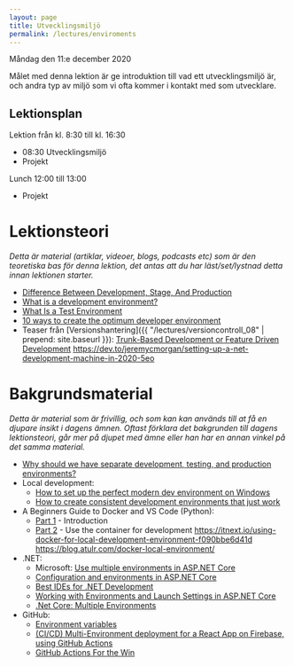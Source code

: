 ```yaml
---
layout: page
title: Utvecklingsmiljö
permalink: /lectures/enviroments
---
```



Måndag den 11:e december 2020

Målet med denna lektion är ge introduktion till vad ett utvecklingsmiljö är, och andra typ av miljö som vi ofta kommer i kontakt med som utvecklare.

## Lektionsplan
Lektion från kl. 8:30 till kl. 16:30

* 08:30 Utvecklingsmiljö
* Projekt

Lunch 12:00 till 13:00

* Projekt

# Lektionsteori
*Detta är material (artiklar, videoer, blogs, podcasts etc) som är den teoretiska bas för denna lektion, det antas att du har läst/set/lystnad detta innan lektionen starter.*

* [Difference Between Development, Stage, And Production](https://dev.to/flippedcoding/difference-between-development-stage-and-production-d0p)
* [What is a development environment?](https://umbraco.com/about-us/umbraco-dictionary/development-environment/)
* [What Is a Test Environment](https://www.testim.io/blog/test-environment-guide/)
* [10 ways to create the optimum developer environment](https://www.techrepublic.com/blog/10-things/10-ways-to-create-the-optimum-developer-environment/)
* Teaser från [Versionshantering]({{ "/lectures/versioncontroll_08" | prepend: site.baseurl }}): [Trunk-Based Development or Feature Driven Development](https://www.perforce.com/blog/vcs/trunk-based-development-or-feature-driven-development)
https://dev.to/jeremycmorgan/setting-up-a-net-development-machine-in-2020-5eo

# Bakgrundsmaterial

*Detta är material som är frivillig, och som kan kan används till at få en djupare insikt i dagens ämnen. Oftast förklara det bakgrunden till dagens lektionsteori, går mer på djupet med ämne eller han har en annan vinkel på det samma material.*

* [Why should we have separate development, testing, and production environments?](https://linuxtogether.org/why-should-we-have-separate-development-testing-and-production-environments/)
* Local development:
    * [How to set up the perfect modern dev environment on Windows](https://char.gd/blog/2017/how-to-set-up-the-perfect-modern-dev-environment-on-windows)
    * [How to create consistent development environments that just work](https://www.hackernoon.com/how-to-create-consistent-development-environments-that-just-work-55be5417341b)
* A Beginners Guide to Docker and VS Code (Python):
    *  [Part 1](https://www.packetflow.co.uk/a-beginners-guide-to-docker-and-vs-code-part-1/) - Introduction
    *  [Part 2](https://www.packetflow.co.uk/a-beginners-guide-to-docker-and-vs-code-part-2/) - Use the container for development
    https://itnext.io/using-docker-for-local-development-environment-f090bbe6d41d
https://blog.atulr.com/docker-local-environment/
* .NET:
    * Microsoft: [Use multiple environments in ASP.NET Core](https://docs.microsoft.com/en-us/aspnet/core/fundamentals/environments?view=aspnetcore-5.0)
    * [Configuration and environments in ASP.NET Core](http://danpatrascu.com/configuration-and-environments-in-asp-net-core/)
    * [Best IDEs for .NET Development](https://www.hackernoon.com/best-ides-for-net-development-7x193tp9)
    * [Working with Environments and Launch Settings in ASP.NET Core](https://exceptionnotfound.net/working-with-environments-and-launch-settings-in-asp-net-core/)
    * [.Net Core: Multiple Environments ](https://dev.to/fernandosonego/net-core-multiple-environments-1j33)
* GitHub:
    * [Environment variables](https://docs.github.com/en/free-pro-team@latest/actions/reference/environment-variables)
    * [(CI/CD) Multi-Environment deployment for a React App on Firebase, using GitHub Actions](https://medium.com/@giologist/ci-cd-multi-environment-deployment-for-a-react-app-on-firebase-using-github-actions-f48bc6b08b21)
    * [GitHub Actions For the Win](https://towardsdatascience.com/github-actions-for-the-win-8a215d390c1b)


